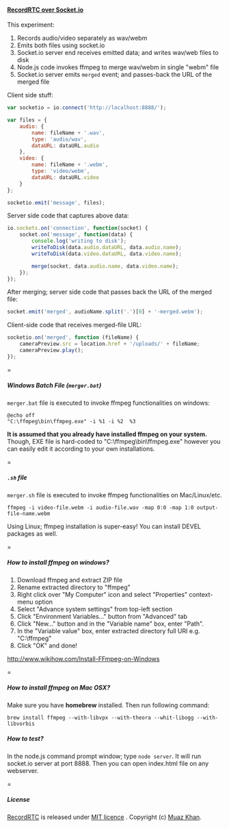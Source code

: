 #### [RecordRTC over Socket.io](https://github.com/muaz-khan/WebRTC-Experiment/tree/master/RecordRTC/RecordRTC-over-Socketio)

This experiment:

1. Records audio/video separately as wav/webm
2. Emits both files using socket.io
3. Socket.io server end receives emitted data; and writes wav/web files to disk
4. Node.js code invokes ffmpeg to merge wav/webm in single "webm" file
5. Socket.io server emits `merged` event; and passes-back the URL of the merged file

Client side stuff:

```javascript
var socketio = io.connect('http://localhost:8888/');

var files = {
    audio: {
        name: fileName + '.wav',
        type: 'audio/wav',
        dataURL: dataURL.audio
    },
    video: {
        name: fileName + '.webm',
        type: 'video/webm',
        dataURL: dataURL.video
    }
};

socketio.emit('message', files);
```

Server side code that captures above data:

```javascript
io.sockets.on('connection', function(socket) {
    socket.on('message', function(data) {
        console.log('writing to disk');
        writeToDisk(data.audio.dataURL, data.audio.name);
        writeToDisk(data.video.dataURL, data.video.name);

        merge(socket, data.audio.name, data.video.name);
    });
});
```

After merging; server side code that passes back the URL of the merged file:

```javascript
socket.emit('merged', audioName.split('.')[0] + '-merged.webm');
```

Client-side code that receives merged-file URL:

```javascript
socketio.on('merged', function (fileName) {
    cameraPreview.src = location.href + '/uploads/' + fileName;
    cameraPreview.play();
});
```

=

##### Windows Batch File (`merger.bat`)

`merger.bat` file is executed to invoke ffmpeg functionalities on windows:

```
@echo off
"C:\ffmpeg\bin\ffmpeg.exe" -i %1 -i %2  %3
```

**It is assumed that you already have installed ffmpeg on your system.** Though, EXE file is hard-coded to "C:\ffmpeg\bin\ffmpeg.exe" however you can easily edit it according to your own installations.

=

##### `.sh` file

`merger.sh` file is executed to invoke ffmpeg functionalities on Mac/Linux/etc.

```
ffmpeg -i video-file.webm -i audio-file.wav -map 0:0 -map 1:0 output-file-name.webm
```

Using Linux; ffmpeg installation is super-easy! You can install DEVEL packages as well.

=

##### How to install ffmpeg on windows?

1. Download ffmpeg and extract ZIP file
2. Rename extracted directory to "ffmpeg"
3. Right click over "My Computer" icon and select "Properties" context-menu option
4. Select "Advance system settings" from top-left section
5. Click "Environment Variables..." button from "Advanced" tab
6. Click "New..." button and in the "Variable name" box, enter "Path".
7. In the "Variable value" box, enter extracted directory full URI e.g. "C:\ffmpeg"
8. Click "OK" and done!

http://www.wikihow.com/Install-FFmpeg-on-Windows

=

##### How to install ffmpeg on Mac OSX?

Make sure you have **homebrew** installed. Then run following command:

```
brew install ffmpeg --with-libvpx --with-theora --whit-libogg --with-libvorbis
```

##### How to test?

In the node.js command prompt window; type `node server`. It will run socket.io server at port 8888. Then you can open index.html file on any webserver.

=

##### License

[RecordRTC](https://github.com/muaz-khan/WebRTC-Experiment/tree/master/RecordRTC) is released under [MIT licence](https://www.webrtc-experiment.com/licence/) . Copyright (c) [Muaz Khan](https://plus.google.com/+MuazKhan).
